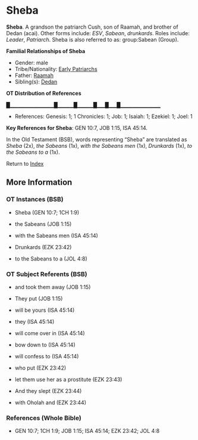 # Sheba
**Sheba**. 
A grandson the patriarch Cush, son of Raamah, and brother of Dedan (acai). 
Other forms include: 
*ESV*, *Sabean*, *drunkards*. 
Roles include: 
_Leader_, _Patriarch_. 
Sheba is also referred to as: 
group:Sabean (Group). 




**Familial Relationships of Sheba**


* Gender: male
* Tribe/Nationality: [Early Patriarchs](../../../groups/md/acai/Earlypatriarchs.md)
* Father: [Raamah](Raamah.md)
* Sibling(s): [Dedan](Dedan.md)


**OT Distribution of References**

█▁▁▁▁▁▁▁▁▁▁▁█▁▁▁▁█▁▁▁▁█▁▁█▁▁█▁▁▁▁▁▁▁▁▁▁
* References: Genesis: 1; 1 Chronicles: 1; Job: 1; Isaiah: 1; Ezekiel: 1; Joel: 1



**Key References for Sheba**: 
GEN 10:7, JOB 1:15, ISA 45:14. 


In the Old Testament (BSB), words representing “Sheba” are translated as 
*Sheba* (2x), *the Sabeans* (1x), *with the Sabeans men* (1x), *Drunkards* (1x), *to the Sabeans to a* (1x). 




Return to [Index](00-Index.md)

## More Information

### OT Instances (BSB)

* Sheba (GEN 10:7; 1CH 1:9)

* the Sabeans (JOB 1:15)

* with the Sabeans men (ISA 45:14)

* Drunkards (EZK 23:42)

* to the Sabeans to a (JOL 4:8)



### OT Subject Referents (BSB)

* and took them away (JOB 1:15)

* They put (JOB 1:15)

* will be yours (ISA 45:14)

* they (ISA 45:14)

* will come over in (ISA 45:14)

* bow down to (ISA 45:14)

* will confess to (ISA 45:14)

* who put (EZK 23:42)

* let them use her as a prostitute (EZK 23:43)

* And they slept (EZK 23:44)

* with Oholah and (EZK 23:44)



### References (Whole Bible)

* GEN 10:7; 1CH 1:9; JOB 1:15; ISA 45:14; EZK 23:42; JOL 4:8



